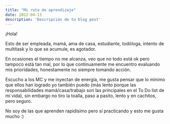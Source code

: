 ```yaml
---
title: "Mi ruta de aprendizaje"
date: 2022-04-13
description: 'Descripción de tu blog post'
---
```


¡Hola!

Esto de ser empleada, mamá, ama de casa, estudiante, todóloga, intento de multitask y lo que se acumule, es agotador.

En ocasiones el tiempo no me alcanza, veo que no todo está ok pero tampoco está tan mal, por lo que continuamente me encuentro evaluando mis prioridades, honestamente no siempre tomando acción.

Escucho a los MC y me inyectan de energía, me gusta pensar que lo mínimo que ellos han logrado yo también puedo (más lento porque las responsabilidades mamá/casa/trabajo son las principales en el To Do list de mi vida), sin embargo no tiro la toalla, paso a pasito, lento y en cachitos, pero seguro.

No soy de las que aprenden rapidísimo pero sí practicando y esto me gusta mucho :) 
